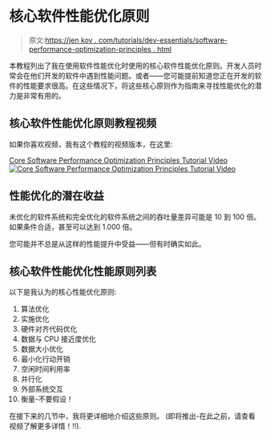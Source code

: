 # 核心软件性能优化原则

> 原文:[https://jen kov . com/tutorials/dev-essentials/software-performance-optimization-principles . html](https://jenkov.com/tutorials/dev-essentials/software-performance-optimization-principles.html)

本教程列出了我在使用软件性能优化时使用的核心软件性能优化原则。开发人员时常会在他们开发的软件中遇到性能问题。或者——您可能提前知道您正在开发的软件的性能要求很高。在这些情况下，将这些核心原则作为指南来寻找性能优化的潜力是非常有用的。

## 核心软件性能优化原则教程视频

如果你喜欢视频，我有这个教程的视频版本，在这里:

[Core Software Performance Optimization Principles Tutorial Video](https://www.youtube.com/watch?v=ULlFWomaPVw "Core Software Performance Optimization Principles Tutorial Video")
[![Core Software Performance Optimization Principles Tutorial Video](../Images/5dbde0e54a41b94b9a00a507a2ffb8d3.png)](https://www.youtube.com/watch?v=ULlFWomaPVw "Core Software Performance Optimization Principles Tutorial Video")

## 性能优化的潜在收益

未优化的软件系统和完全优化的软件系统之间的吞吐量差异可能是 10 到 100 倍。如果条件合适，甚至可以达到 1.000 倍。

您可能并不总是从这样的性能提升中受益——但有时确实如此。

## 核心软件性能优化性能原则列表

以下是我认为的核心性能优化原则:

1.  算法优化
2.  实施优化
3.  硬件对齐代码优化
4.  数据与 CPU 接近度优化
5.  数据大小优化
6.  最小化行动开销
7.  空闲时间利用率
8.  并行化
9.  外部系统交互
10.  衡量-不要假设！

在接下来的几节中，我将更详细地介绍这些原则。
(即将推出-在此之前，请查看视频了解更多详情！!!).